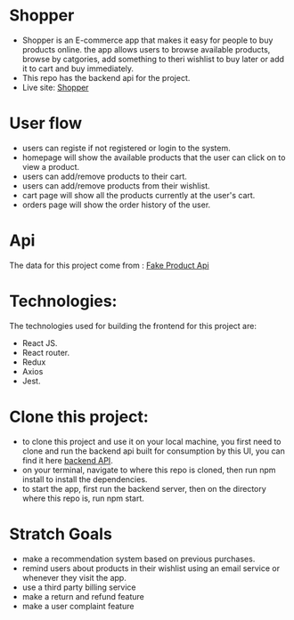 # Shopper

 - Shopper is an E-commerce app that makes it easy for people to buy products online.
    the app allows users to browse available products, browse by catgories,
    add something to theri wishlist to buy later or add it to cart and buy immediately.
- This repo has the backend api for the project.
- Live site: [Shopper](https://shopper-fe.herokuapp.com/)


 # User flow
 - users can registe if not registered or login to the system.
 - homepage will show the available products that the user can click on to view a product.
 - users can add/remove  products to their cart.
 - users can add/remove products from their wishlist.
 - cart page will show all the products currently at the user's cart.
 - orders page will show the order history of the user.
 # Api
  The data for this project come from :
  [Fake Product Api](https://fakestoreapi.com/)



  # Technologies:
   The technologies used for building the frontend for this project are:
   - React JS.
   - React router.
   - Redux
   - Axios
   - Jest.



   # Clone this project:
   - to clone this project and use it on your local machine, you first need to clone and run the
   backend api built for consumption by this UI, you can find it here [backend API](https://github.com/moayed-mustafa/E-commerce-app).
   - on your terminal, navigate to where this repo is cloned, then run npm install to install the dependencies.
   - to start the app, first run the backend server, then on the directory where this repo is, run npm start.



   # Stratch Goals
   - make a recommendation system based on previous purchases.
   - remind users about products in their wishlist using an email service or whenever they visit the app.
   - use a third party billing service
   - make a return and refund feature
   - make a user complaint feature